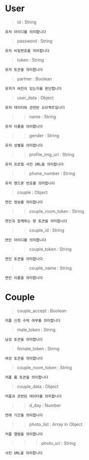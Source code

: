 # User

> id : String

    유저 아이디를 의미합니다
    
> password : String

    유저 비밀번호를 의미합니다
    
> token : String

    유저 토큰을 의미합니다
    
> partner : Boolean

    유저가 여친이 있는지를 판단합니다
    
> user_data : Object 

    유저 데이터와 관련된 오브젝트입니다
    
>> name : String

    유저 이름을 의미합니다
    
>> gender : String

    유저 성별을 의미합니다
    
>> profile_img_url : String

    유저 프로필 사진 URL을 의미합니다

>> phone_number : String

    유저 핸드폰 번호를 의미합니다
   
> couple : Object

    연인 정보를 의미합니다
    
>> couple_room_token : String

    연인과 함께하는 방 토큰을 의미합니다
    
>> couple_id : String

    연인 아이디를 의미합니다
    
>> couple_token : String

    연인 토큰을 의미합니다
    
>> couple_name : String

    연인 이름을 의미합니다
    
    
# Couple

> couple_accept : Boolean

    커플 신청 수락 여부를 의미합니다
    
> male_token : String

    남성 토큰을 의미합니다
    
> female_token : String

    여성 토큰을 의미합니다
    
> couple_room_token : String

    커플 룸 토큰을 의미합니다
    
> couple_data : Object

    커플과 관련된 데이터를 의미합니다
    
>> d_day : Number

    연애 기간을 의미합니다

>> photo_list : Array in Object

    커플 앨범을 의미합니다
    
>>> photo_url : String

    사진 URL을 의미합니다